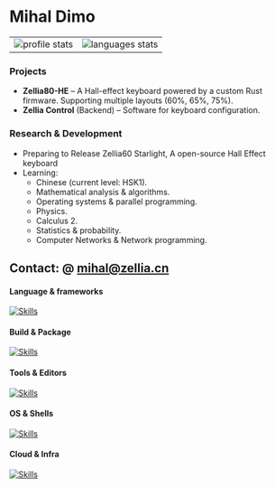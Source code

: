 <h1>Mihal Dimo</h1>
<table align="center">
    <tr>
        <td>
            <img src="https://github-readme-stats.vercel.app/api?username=mhdimo&show_icons=true&amp;&hide_border=true&theme=transparent"
                alt='profile stats'>
        </td>
        <td>
            <img src="https://github-readme-stats.vercel.app/api/top-langs/?username=mhdimo&amp;layout=compact&amp;&hide_border=true&theme=transparent"
                alt='languages stats'>
        </td>
    </tr>
</table>


### Projects

- **Zellia80-HE** – A Hall-effect keyboard powered by a custom Rust firmware. Supporting multiple layouts (60%, 65%, 75%).  
- **Zellia Control** (Backend) – Software for keyboard configuration.

### Research & Development

- Preparing to Release Zellia60 Starlight, A open-source Hall Effect keyboard
- Learning:
  - Chinese (current level: HSK1).
  - Mathematical analysis & algorithms.
  - Operating systems & parallel programming.
  - Physics.
  - Calculus 2.
  - Statistics & probability.
  - Computer Networks & Network programming.
  
 Contact: @ mihal@zellia.cn
---

#### Language & frameworks
[![Skills](https://skillicons.dev/icons?i=c,cpp,cs,rust,java,r,py,php,processing,html,css,js,ts,svelte,tauri,fastapi&theme=dark)](https://skillicons.dev)

#### Build & Package

[![Skills](https://skillicons.dev/icons?i=cmake,maven,anaconda,gradle,bun,npm,yarn,pnpm&theme=dark)](https://skillicons.dev)

#### Tools & Editors

[![Skills](https://skillicons.dev/icons?i=vscode,latex,md,git,github,gitlab&theme=dark)](https://skillicons.dev)

#### OS & Shells
[![Skills](https://skillicons.dev/icons?i=linux,apple,windows,bsd,bash,powershell&theme=dark)](https://skillicons.dev)

#### Cloud & Infra

[![Skills](https://skillicons.dev/icons?i=docker,vercel,cloudflare,kafka,elasticsearch,mysql&theme=dark)](https://skillicons.dev)
